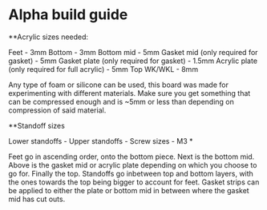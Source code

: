 # Alpha build guide

**Acrylic sizes needed:

Feet - 3mm
Bottom - 3mm
Bottom mid - 5mm
Gasket mid (only required for gasket) - 5mm
Gasket plate (only required for gasket) - 1.5mm
Acrylic plate (only required for full acrylic) - 5mm
Top WK/WKL - 8mm

Any type of foam or silicone can be used, this board was made for experimenting with
different materials. Make sure you get something that can be compressed enough and is
~5mm or less than depending on compression of said material.

**Standoff sizes

Lower standoffs - 
Upper standoffs - 
Screw sizes - M3 * 

Feet go in ascending order, onto the bottom piece. Next is the bottom mid. Above is the gasket mid or acrylic plate depending on which you choose to go for. Finally the top. Standoffs go inbetween top and bottom layers, with the ones towards the top being bigger to account for feet. Gasket strips can be applied to either the plate or bottom mid in between where the gasket mid has cut outs.
